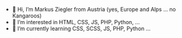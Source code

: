 - 👋 Hi, I’m Markus Ziegler from Austria (yes, Europe and Alps ... no Kangaroos)
- 👀 I’m interested in HTML, CSS, JS, PHP, Python, ...
- 🌱 I’m currently learning CSS, SCSS, JS, PHP, Python ... 

<!---
DCubin/DCubin is a ✨ special ✨ repository because its `README.md` (this file) appears on your GitHub profile.
You can click the Preview link to take a look at your changes.
--->
